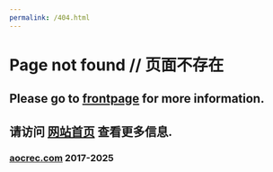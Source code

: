 ```yaml
---
permalink: /404.html
---
```


# Page not found // 页面不存在
## Please go to [frontpage](/) for more information.
## 请访问 [网站首页](/) 查看更多信息.

### [aocrec.com](aocrec.com) 2017-2025
